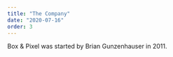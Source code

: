 ```yaml
---
title: "The Company"
date: "2020-07-16"
order: 3
---
```


Box & Pixel was started by Brian Gunzenhauser in 2011. 